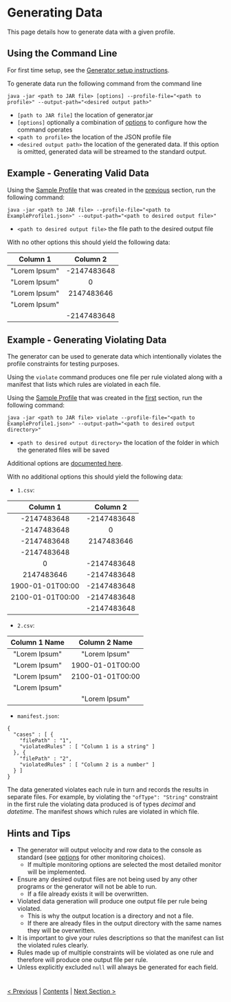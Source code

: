 # Generating Data

This page details how to generate data with a given profile.


## Using the Command Line

For first time setup, see the [Generator setup instructions](BuildAndRun.md).

To generate data run the following command from the command line

`java -jar <path to JAR file> [options] --profile-file="<path to profile>" --output-path="<desired output path>"`

* `[path to JAR file]` the location of generator.jar
* `[options]` optionally a combination of [options](../commandLineOptions/GenerateOptions.md) to configure how the command operates
* `<path to profile>` the location of the JSON profile file
* `<desired output path>` the location of the generated data.  If this option is omitted, generated data will be streamed to the standard output.

## Example - Generating Valid Data

Using the [Sample Profile](ExampleProfile1.json) that was created in the [previous](CreatingAProfile.md) section, run the following command:

 `java -jar <path to JAR file> --profile-file="<path to ExampleProfile1.json>" --output-path="<path to desired output file>"`

* `<path to desired output file>` the file path to the desired output file 

With no other options this should yield the following data:

|Column 1       |Column 2     |
|:-------------:|:-----------:|
|"Lorem Ipsum"	|-2147483648  |
|"Lorem Ipsum"	|0            |
|"Lorem Ipsum"	|2147483646   |
|"Lorem Ipsum"	|             |
|	            |-2147483648  |


## Example - Generating Violating Data

The generator can be used to generate data which intentionally violates the profile constraints for testing purposes.

Using the `violate` command produces one file per rule violated along with a manifest that lists which rules are violated in each file.

Using the [Sample Profile](ExampleProfile1.json) that was created in the [first](CreatingAProfile.md) section, run the following command: 

`java -jar <path to JAR file> violate --profile-file="<path to ExampleProfile1.json>" --output-path="<path to desired output directory>"`

* `<path to desired output directory>` the location of the folder in which the generated files will be saved

Additional options are [documented here](../commandLineOptions/ViolateOptions.md).

With no additional options this should yield the following data:

* `1.csv`:

|Column 1         |	Column 2       |
|:---------------:|:--------------:|
|-2147483648	  |-2147483648     |
|-2147483648	  |0               |
|-2147483648	  |2147483646      |
|-2147483648	  |                |
|0                |-2147483648     |
|2147483646	      |-2147483648     |
|1900-01-01T00:00 |-2147483648     |
|2100-01-01T00:00 |-2147483648     |
|	              |-2147483648     |

* `2.csv`:

|Column 1 Name	  |Column 2 Name   |
|:---------------:|:--------------:|
|"Lorem Ipsum"	  |"Lorem Ipsum"   |
|"Lorem Ipsum"	  |1900-01-01T00:00|
|"Lorem Ipsum"	  |2100-01-01T00:00|
|"Lorem Ipsum"	  |                |
|                 |"Lorem Ipsum"   |

* `manifest.json`:

```
{
  "cases" : [ {
    "filePath" : "1",
    "violatedRules" : [ "Column 1 is a string" ]
  }, {
    "filePath" : "2",
    "violatedRules" : [ "Column 2 is a number" ]
  } ]
}
```

The data generated violates each rule in turn and records the results in separate files.
For example, by violating the `"ofType": "String"` constraint in the first rule the violating data produced is of types *decimal* and *datetime*.
The manifest shows which rules are violated in which file. 

## Hints and Tips

* The generator will output velocity and row data to the console as standard
(see [options](../commandLineOptions/GenerateOptions.md) for other monitoring choices).
    * If multiple monitoring options are selected the most detailed monitor will be implemented.
* Ensure any desired output files are not being used by any other programs or the generator will not be able to run.
    * If a file already exists it will be overwritten.
* Violated data generation will produce one output file per rule being violated.
    * This is why the output location is a directory and not a file.
    * If there are already files in the output directory with the same names they will be overwritten.
* It is important to give your rules descriptions so that the manifest can list the violated rules clearly.
* Rules made up of multiple constraints will be violated as one rule and therefore will produce one output file per rule.
* Unless explicitly excluded `null` will always be generated for each field.

#
[< Previous](CreatingAProfile.md) | [Contents](StepByStepInstructions.md) | [Next Section >](Visualise.md)
